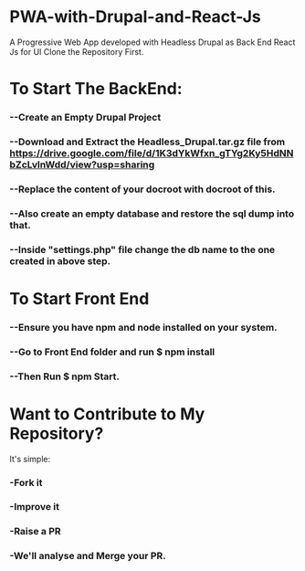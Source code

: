 # PWA-with-Drupal-and-React-Js
A Progressive Web App developed with Headless Drupal as Back End React Js for UI
 Clone the Repository First.
 
 # To Start The BackEnd:
 ### --Create an Empty Drupal Project
 ### --Download and Extract the Headless_Drupal.tar.gz  file from https://drive.google.com/file/d/1K3dYkWfxn_gTYg2Ky5HdNNbZcLvlnWdd/view?usp=sharing
 ### --Replace the content of your docroot with docroot of this.
 ### --Also create an empty database and restore the sql dump into that.
 ### --Inside "settings.php" file change the db name to the one created in above step.
 
 # To Start Front End
 ### --Ensure you have npm and node installed on your system.
 ### --Go to Front End folder and run $ npm install
 ### --Then Run $ npm Start.
 
# Want to Contribute to My Repository?
It's simple:
### -Fork it
### -Improve it
### -Raise a PR
### -We'll analyse and Merge your PR.
 
